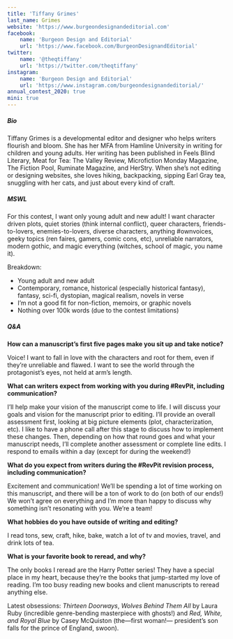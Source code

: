 ```yaml
---
title: 'Tiffany Grimes'
last_name: Grimes
website: 'https://www.burgeondesignandeditorial.com'
facebook:
    name: 'Burgeon Design and Editorial'
    url: 'https://www.facebook.com/BurgeonDesignandEditorial'
twitter:
    name: '@theqtiffany'
    url: 'https://twitter.com/theqtiffany'
instagram:
    name: 'Burgeon Design and Editorial'
    url: 'https://www.instagram.com/burgeondesignandeditorial/'
annual_contest_2020: true
mini: true
---
```


##### Bio

Tiffany Grimes is a developmental editor and designer who helps writers flourish and bloom. She has her MFA from Hamline University in writing for children and young adults. Her writing has been published in Feels Blind Literary, Meat for Tea: The Valley Review, Microfiction Monday Magazine, The Fiction Pool, Ruminate Magazine, and HerStry. When she’s not editing or designing websites, she loves hiking, backpacking, sipping Earl Gray tea, snuggling with her cats, and just about every kind of craft.

##### MSWL

For this contest, I want only young adult and new adult! I want character driven plots, quiet stories (think internal conflict), queer characters, friends-to-lovers, enemies-to-lovers, diverse characters, anything \#ownvoices, geeky topics (ren faires, gamers, comic cons, etc), unreliable narrators, modern gothic, and magic everything (witches, school of magic, you name it).

Breakdown:
 * Young adult and new adult
 * Contemporary, romance, historical (especially historical fantasy), fantasy, sci-fi, dystopian, magical realism, novels in verse
 * I’m not a good fit for non-fiction, memoirs, or graphic novels
 * Nothing over 100k words (due to the contest limitations)

##### Q&A

**How can a manuscript’s first five pages make you sit up and take notice?**

Voice! I want to fall in love with the characters and root for them, even if they’re unreliable and flawed. I want to see the world through the protagonist’s eyes, not held at arm’s length.

**What can writers expect from working with you during #RevPit, including communication?**

I’ll help make your vision of the manuscript come to life. I will discuss your goals and vision for the manuscript prior to editing. I’ll provide an overall assessment first, looking at big picture elements (plot, characterization, etc). I like to have a phone call after this stage to discuss how to implement these changes. Then, depending on how that round goes and what your manuscript needs, I’ll complete another assessment or complete line edits. I respond to emails within a day (except for during the weekend!)

**What do you expect from writers during the #RevPit revision process, including communication?**

Excitement and communication! We’ll be spending a lot of time working on this manuscript, and there will be a ton of work to do (on both of our ends!) We won’t agree on everything and I’m more than happy to discuss why something isn’t resonating with you. We’re a team!
 
**What hobbies do you have outside of writing and editing?**

I read tons, sew, craft, hike, bake, watch a lot of tv and movies, travel, and drink lots of tea.

**What is your favorite book to reread, and why?**

The only books I reread are the Harry Potter series! They have a special place in my heart, because they’re the books that jump-started my love of reading. I’m too busy reading new books and client manuscripts to reread anything else. 

Latest obsessions: _Thirteen Doorways_, _Wolves Behind Them All_ by Laura Ruby (incredible genre-bending masterpiece with ghosts!) and _Red, White, and Royal Blue_ by Casey McQuiston (the—first woman!— president’s son falls for the prince of England, swoon).
